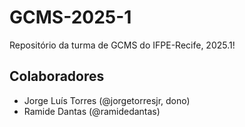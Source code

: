 # GCMS-2025-1
Repositório da turma de GCMS do IFPE-Recife, 2025.1!

## Colaboradores
* Jorge Luís Torres (@jorgetorresjr, dono)
* Ramide Dantas (@ramidedantas)
